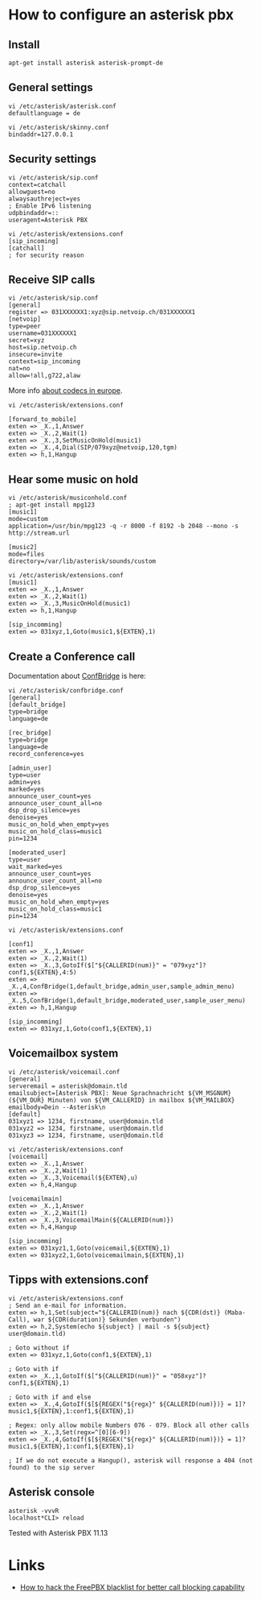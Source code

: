 # How to configure an asterisk pbx

## Install

    apt-get install asterisk asterisk-prompt-de

## General settings

	vi /etc/asterisk/asterisk.conf
	defaultlanguage = de

	vi /etc/asterisk/skinny.conf
	bindaddr=127.0.0.1

## Security settings

	vi /etc/asterisk/sip.conf
	context=catchall
	allowguest=no
	alwaysauthreject=yes
	; Enable IPv6 listening
	udpbindaddr=::
	useragent=Asterisk PBX

	vi /etc/asterisk/extensions.conf
	[sip_incoming]
	[catchall]
	; for security reason

## Receive SIP calls

	vi /etc/asterisk/sip.conf
	[general]
	register => 031XXXXXX1:xyz@sip.netvoip.ch/031XXXXXX1
	[netvoip]
	type=peer
	username=031XXXXXX1
	secret=xyz
	host=sip.netvoip.ch
	insecure=invite
	context=sip_incoming
	nat=no
	allow=!all,g722,alaw

More info [about codecs in europe](http://www.voip-info.org/wiki/view/ITU+G.711).

	vi /etc/asterisk/extensions.conf

	[forward_to_mobile]
	exten => _X.,1,Answer
	exten => _X.,2,Wait(1)
	exten => _X.,3,SetMusicOnHold(music1)
	exten => _X.,4,Dial(SIP/079xyz@netvoip,120,tgm)
	exten => h,1,Hangup

## Hear some music on hold

	vi /etc/asterisk/musiconhold.conf
	; apt-get install mpg123
	[music1]
	mode=custom
	application=/usr/bin/mpg123 -q -r 8000 -f 8192 -b 2048 --mono -s http://stream.url

	[music2]
	mode=files
	directory=/var/lib/asterisk/sounds/custom

	vi /etc/asterisk/extensions.conf
	[music1]
	exten => _X.,1,Answer
	exten => _X.,2,Wait(1)
	exten => _X.,3,MusicOnHold(music1)
	exten => h,1,Hangup

	[sip_incomming]
	exten => 031xyz,1,Goto(music1,${EXTEN},1)

## Create a Conference call

Documentation about [ConfBridge](https://wiki.asterisk.org/wiki/display/AST/ConfBridge) is here:

	vi /etc/asterisk/confbridge.conf
	[general]
	[default_bridge]
	type=bridge
	language=de

	[rec_bridge]
	type=bridge
	language=de
	record_conference=yes

	[admin_user]
	type=user
	admin=yes
	marked=yes
	announce_user_count=yes
	announce_user_count_all=no
	dsp_drop_silence=yes
	denoise=yes
	music_on_hold_when_empty=yes
	music_on_hold_class=music1
	pin=1234

	[moderated_user]
	type=user
	wait_marked=yes
	announce_user_count=yes
	announce_user_count_all=no
	dsp_drop_silence=yes
	denoise=yes
	music_on_hold_when_empty=yes
	music_on_hold_class=music1
	pin=1234

	vi /etc/asterisk/extensions.conf

	[conf1]
	exten => _X.,1,Answer
	exten => _X.,2,Wait(1)
	exten => _X.,3,GotoIf($["${CALLERID(num)}" = "079xyz"]?conf1,${EXTEN},4:5)
	exten => _X.,4,ConfBridge(1,default_bridge,admin_user,sample_admin_menu)
	exten => _X.,5,ConfBridge(1,default_bridge,moderated_user,sample_user_menu)
	exten => h,1,Hangup

	[sip_incomming]
	exten => 031xyz,1,Goto(conf1,${EXTEN},1)

## Voicemailbox system

	vi /etc/asterisk/voicemail.conf
	[general]
	serveremail = asterisk@domain.tld
	emailsubject=[Asterisk PBX]: Neue Sprachnachricht ${VM_MSGNUM} (${VM_DUR} Minuten) von ${VM_CALLERID} in mailbox ${VM_MAILBOX} 
	emailbody=Dein --Asterisk\n
	[default]
	031xyz1 => 1234, firstname, user@domain.tld
	031xyz2 => 1234, firstname, user@domain.tld
	031xyz3 => 1234, firstname, user@domain.tld

	vi /etc/asterisk/extensions.conf
	[voicemail]
	exten => _X.,1,Answer
	exten => _X.,2,Wait(1)
	exten => _X.,3,Voicemail(${EXTEN},u)
	exten => h,4,Hangup

	[voicemailmain]
	exten => _X.,1,Answer
	exten => _X.,2,Wait(1)
	exten => _X.,3,VoicemailMain(${CALLERID(num)})
	exten => h,4,Hangup

	[sip_incomming]
	exten => 031xyz1,1,Goto(voicemail,${EXTEN},1)
	exten => 031xyz2,1,Goto(voicemailmain,${EXTEN},1)

## Tipps with extensions.conf

	vi /etc/asterisk/extensions.conf
	; Send an e-mail for information.
	exten => h,1,Set(subject="${CALLERID(num)} nach ${CDR(dst)} (Maba-Call), war ${CDR(duration)} Sekunden verbunden")
	exten => h,2,System(echo ${subject} | mail -s ${subject} user@domain.tld)

	; Goto without if
	exten => 031xyz,1,Goto(conf1,${EXTEN},1)

	; Goto with if
	exten => _X.,1,GotoIf($["${CALLERID(num)}" = "058xyz"]?conf1,${EXTEN},1)

	; Goto with if and else
	exten => _X.,4,GotoIf($[${REGEX("${regx}" ${CALLERID(num)})} = 1]?music1,${EXTEN},1:conf1,${EXTEN},1)

	; Regex: only allow mobile Numbers 076 - 079. Block all other calls
	exten => _X.,3,Set(regx=^[0][6-9])
	exten => _X.,4,GotoIf($[${REGEX("${regx}" ${CALLERID(num)})} = 1]?music1,${EXTEN},1:conf1,${EXTEN},1)

	; If we do not execute a Hangup(), asterisk will response a 404 (not found) to the sip server

## Asterisk console

	asterisk -vvvR
	localhost*CLI> reload

Tested with Asterisk PBX 11.13

# Links

* [How to hack the FreePBX blacklist for better call blocking capability ](http://tech.iprock.com/?p=10261)
